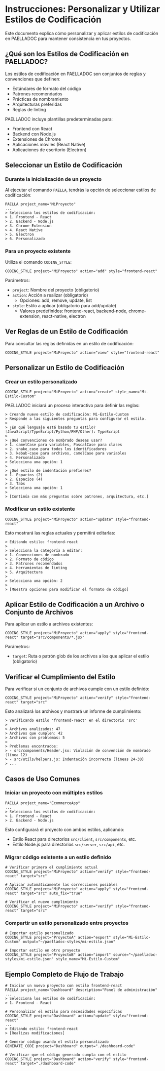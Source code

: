 # Instrucciones: Personalizar y Utilizar Estilos de Codificación

Este documento explica cómo personalizar y aplicar estilos de codificación en PAELLADOC para mantener consistencia en tus proyectos.

## ¿Qué son los Estilos de Codificación en PAELLADOC?

Los estilos de codificación en PAELLADOC son conjuntos de reglas y convenciones que definen:
- Estándares de formato del código
- Patrones recomendados
- Prácticas de nombramiento
- Arquitecturas preferidas
- Reglas de linting

PAELLADOC incluye plantillas predeterminadas para:
- Frontend con React
- Backend con Node.js
- Extensiones de Chrome
- Aplicaciones móviles (React Native)
- Aplicaciones de escritorio (Electron)

## Seleccionar un Estilo de Codificación

### Durante la inicialización de un proyecto

Al ejecutar el comando `PAELLA`, tendrás la opción de seleccionar estilos de codificación:

```
PAELLA project_name="MiProyecto"
...
> Selecciona los estilos de codificación:
> 1. Frontend - React
> 2. Backend - Node.js
> 3. Chrome Extension
> 4. React Native
> 5. Electron
> 6. Personalizado
```

### Para un proyecto existente

Utiliza el comando `CODING_STYLE`:

```
CODING_STYLE project="MiProyecto" action="add" style="frontend-react"
```

Parámetros:
- `project`: Nombre del proyecto (obligatorio)
- `action`: Acción a realizar (obligatorio)
  - Opciones: add, remove, update, list
- `style`: Estilo a aplicar (obligatorio para add/update)
  - Valores predefinidos: frontend-react, backend-node, chrome-extension, react-native, electron

## Ver Reglas de un Estilo de Codificación

Para consultar las reglas definidas en un estilo de codificación:

```
CODING_STYLE project="MiProyecto" action="view" style="frontend-react"
```

## Personalizar un Estilo de Codificación

### Crear un estilo personalizado

```
CODING_STYLE project="MiProyecto" action="create" style_name="Mi-Estilo-Custom"
```

PAELLADOC iniciará un proceso interactivo para definir las reglas:

```
> Creando nuevo estilo de codificación: Mi-Estilo-Custom
> Responde a las siguientes preguntas para configurar el estilo.
> 
> ¿En qué lenguaje está basado tu estilo? [JavaScript/TypeScript/Python/PHP/Other]: TypeScript
> 
> ¿Qué convenciones de nombrado deseas usar?
> 1. camelCase para variables, PascalCase para clases
> 2. snake_case para todos los identificadores
> 3. kebab-case para archivos, camelCase para variables
> 4. Personalizado
> Selecciona una opción: 1
> 
> ¿Qué estilo de indentación prefieres?
> 1. Espacios (2)
> 2. Espacios (4)
> 3. Tabs
> Selecciona una opción: 1
> 
> [Continúa con más preguntas sobre patrones, arquitectura, etc.]
```

### Modificar un estilo existente

```
CODING_STYLE project="MiProyecto" action="update" style="frontend-react"
```

Esto mostrará las reglas actuales y permitirá editarlas:

```
> Editando estilo: frontend-react
> 
> Selecciona la categoría a editar:
> 1. Convenciones de nombrado
> 2. Formato de código
> 3. Patrones recomendados
> 4. Herramientas de linting
> 5. Arquitectura
> 
> Selecciona una opción: 2
> 
> [Muestra opciones para modificar el formato de código]
```

## Aplicar Estilo de Codificación a un Archivo o Conjunto de Archivos

Para aplicar un estilo a archivos existentes:

```
CODING_STYLE project="MiProyecto" action="apply" style="frontend-react" target="src/components/*.jsx"
```

Parámetros:
- `target`: Ruta o patrón glob de los archivos a los que aplicar el estilo (obligatorio)

## Verificar el Cumplimiento del Estilo

Para verificar si un conjunto de archivos cumple con un estilo definido:

```
CODING_STYLE project="MiProyecto" action="verify" style="frontend-react" target="src"
```

Esto analizará los archivos y mostrará un informe de cumplimiento:

```
> Verificando estilo 'frontend-react' en el directorio 'src'
> 
> Archivos analizados: 47
> Archivos que cumplen: 42
> Archivos con problemas: 5
> 
> Problemas encontrados:
> - src/components/Header.jsx: Violación de convención de nombrado (línea 12)
> - src/utils/helpers.js: Indentación incorrecta (líneas 24-30)
> ...
```

## Casos de Uso Comunes

### Iniciar un proyecto con múltiples estilos

```
PAELLA project_name="EcommerceApp" 
...
> Selecciona los estilos de codificación:
> 1. Frontend - React
> 2. Backend - Node.js
```

Esto configurará el proyecto con ambos estilos, aplicando:
- Estilo React para directorios `src/client`, `src/components`, etc.
- Estilo Node.js para directorios `src/server`, `src/api`, etc.

### Migrar código existente a un estilo definido

```
# Verificar primero el cumplimiento actual
CODING_STYLE project="MiProyecto" action="verify" style="frontend-react" target="src"

# Aplicar automáticamente las correcciones posibles
CODING_STYLE project="MiProyecto" action="apply" style="frontend-react" target="src" auto_fix="true"

# Verificar el nuevo cumplimiento
CODING_STYLE project="MiProyecto" action="verify" style="frontend-react" target="src"
```

### Compartir un estilo personalizado entre proyectos

```
# Exportar estilo personalizado
CODING_STYLE project="ProyectoA" action="export" style="Mi-Estilo-Custom" output="~/paelladoc-styles/mi-estilo.json"

# Importar estilo en otro proyecto
CODING_STYLE project="ProyectoB" action="import" source="~/paelladoc-styles/mi-estilo.json" style_name="Mi-Estilo-Custom"
```

## Ejemplo Completo de Flujo de Trabajo

```
# Iniciar un nuevo proyecto con estilo frontend-react
PAELLA project_name="Dashboard" description="Panel de administración"
...
> Selecciona los estilos de codificación:
> 1. Frontend - React

# Personalizar el estilo para necesidades específicas
CODING_STYLE project="Dashboard" action="update" style="frontend-react"
...
> Editando estilo: frontend-react
> [Realizas modificaciones]

# Generar código usando el estilo personalizado
GENERATE_CODE project="Dashboard" output="./dashboard-code"

# Verificar que el código generado cumpla con el estilo
CODING_STYLE project="Dashboard" action="verify" style="frontend-react" target="./dashboard-code"
``` 